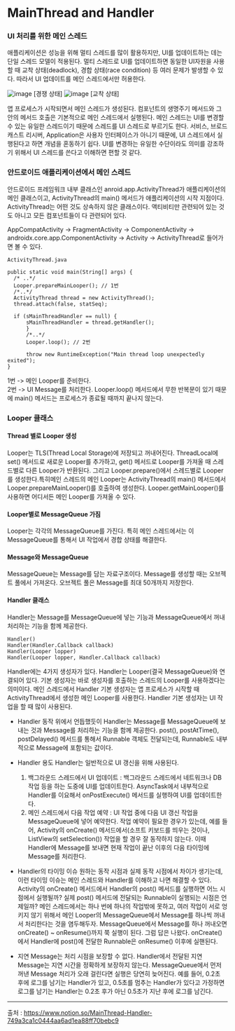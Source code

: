 # MainThread and Handler

### UI 처리를 위한 메인 스레드
애플리케이션은 성능을 위해 멀티 스레드를 많이 활용하지만, UI를 업데이트하는 데는 단일 스레드 모델이 적용된다. 멀티 스레드로 UI를 업데이트하면 동일한 UI자원을 사용할 때 교착 상태(deadlock),
경합 상태(race condition) 등 여러 문제가 발생할 수 있다. 따라서 UI 업데이트를 메인 스레드에서만 허용한다.

![image](https://user-images.githubusercontent.com/91411447/159605821-f173c9c4-3b2a-439a-97a9-e2a3e0a41bfd.png)
[경쟁 상태]
![image](https://user-images.githubusercontent.com/91411447/159605829-3ce9dd6a-26ea-448d-b856-3cd9405fa343.png)
[교착 상태]

앱 프로세스가 시작되면서 메인 스레드가 생성된다. 컴포넌트의 생명주기 메서드와 그 안의 메서드 호출은 기본적으로 메인 스레드에서 실행된다. 메인 스레드는 UI를 변경할 수 있는 유일한 스레드이기 때문에 스레드를 UI 스레드로 부르기도 한다. 서비스, 브로드캐스트 리시버, Application은 사용자 인터페이스가 아니기 때문에, UI 스레드에서 실행된다고 하면 개념을 혼동하기 쉽다. UI를 변경하는 유일한 수단이라도 의미를 강조하기 위해서 UI 스레드를 쓴다고 이해하면 편할 것 같다.

### 안드로이드 애플리케이션에서 메인 스레드
안드로이드 프레임워크 내부 클래스인 anroid.app.ActivityThread가 애플리케이션의 메인 클래스이고, ActivityThread의 main() 메서드가 애플리케이션의 시작 지점이다. ActivityThread는 어떤 것도 상속하지 않은 클래스이다. 액티비티만 관련되어 있는 것도 아니고 모든 컴포넌트들이 다 관련되어 있다.

AppCompatActivity -> FragmentActivity -> ComponentActivity -> androidx.core.app.ComponentActivity -> Activity -> ActivityThread로 들어가면 볼 수 있다.
```
ActivityThread.java

public static void main(String[] args) {
  /* ..*/
  Looper.prepareMainLooper(); // 1번
  /*..*/
  ActivityThread thread = new ActivityThread();
  thread.attach(false, statSeq);
  
  if (sMainThreadHandler == null) {
      sMainThreadHandler = thread.getHandler();
      }
      /*..*/
      Looper.loop(); // 2번
      
      throw new RuntimeException("Main thread loop unexpectedly exited");
}
```
1번 -> 메인 Looper를 준비한다. <br>
2번 -> UI Message를 처리한다. Looper.loop() 메서드에서 무한 반복문이 있기 때문에 main() 메서드는 프로세스가 종료될 때까지 끝나지 않는다.

### Looper 클래스
#### Thread 별로 Looper 생성
Looper는 TLS(Thread Local Storage)에 저장되고 꺼내어진다. ThreadLocal<Looper>에 set() 메서드로 새로운 Looper를 추가하고, get() 메서드로 Looper를 가져올 때 스레드별로 다른 Looper가 반환된다. 그리고 Looper.prepare()에서 스레드별로 Looper를 생성한다.특히메인 스레드의 메인 Looper는 ActivityThread의 main() 메서드에서 Looper.prepareMainLooper()를 호출하여 생성한다. Looper.getMainLooper()를 사용하면 어디서든 메인 Looper를 가져올 수 있다. 

#### Looper별로 MessageQueue 가짐
Looper는 각각의 MessageQueue를 가진다. 특히 메인 스레드에서는 이 MessageQueue를 통해서 UI 작업에서 경합 상태를 해결한다.

#### Message와 MessageQueue
MessageQueue는 Message를 담는 자료구조이다.
Message를 생성할 때는 오브젝트 풀에서 가져온다. 오브젝트 풀은 Message를 최대 50개까지 저장한다.

#### Handler 클래스
Handler는 Message를 MessageQueue에 넣는 기능과 MessageQueue에서 꺼내 처리하는 기능을 함께 제공한다.
```
Handler()
Handler(Handler.Callback callback)
Handler(Looper lopper)
Handler(Looper lopper, Handler.Callback callback)
```
Handler에는 4가지 생성자가 있다. Handler는 Looper(결국 MessageQueue)와 연결되어 있다. 기본 생성자는 바로 생성자를 호출하는 스레드의 Looper를 사용하겠다는 의미이다. 메인 스레드에서 Handler 기본 생성자는 앱 프로세스가 시작할 때 ActivityThread에서 생성한 메인 Looper를 사용한다. Handler 기본 생성자는 UI 작업을 할 때 많이 사용된다.
  
* Handler 동작
  위에서 언듭했듯이 Handler는 Message를 MessageQueue에 보내는 것과 Message를 처리하는 기능을 함께 제공한다. post(), postAtTime(), postDelayed() 메서드를 통해서 Runnable 객체도 전달되는데, Runnable도 내부적으로 Message에 포함되는 값이다.

* Handler 용도
  Handler는 일반적으로 UI 갱신을 위해 사용된다.
  1. 백그라운드 스레드에서 UI 업데이트 : 백그라운드 스레드에서 네트워크나 DB 작업 등을 하는 도중에 UI를 업데이트한다. AsyncTask에서 내부적으로 Handler를 이요해서 onPostExecute() 메서드를 실행하여 UI를 업데이트한다.
  2. 메인 스레드에서 다음 작업 예약 : UI 작업 중에 다음 UI 갱신 작업을 MessageQueue에 넣어 예약한다. 작업 예약이 필요한 경우가 있는데, 예를 들어, Activity의 onCreate() 메서드에서(소프트 키보드를 띄우는 것이나, ListView의 setSelection()) 작업을 할 경우 잘 동작하지 않는다. 이때 Handler에 Message를 보내면 현재 작업이 끝난 이후의 다음 타이밍에 Message를 처리한다.
  
* Handler의 타이밍 이슈
  원하는 동작 시점과 실제 동작 시점에서 차이가 생기는데, 이런 타이밍 이슈는 메인 스레드와 Handler를 이해하고 나면 해결할 수 있다. Activity의 onCreate() 메서드에서 Handler의 post() 메서드를 실행하면 어느 시점에서 실행될까? 실제 post() 메서드에 전달되는 Runnable이 실행되는 시점은 언제일까? 메인 스레드에서는 하나 번에 하나의 작업밖에 못하고, 여러 작업이 서로 엉키지 않기 위해서 메인 Looper의 MessageQueue에서 Message를 하나씩 꺼내서 처리한다는 것을 염두해두자.
  MessageQueue에서 Message를 하나 꺼내오면 onCreate() ~ onResume()까지 쭉 실행이 된다. 그럼 답은 나왔다. onCreate()에서 Handler에 post()에 전달한 Runnable은 onResume() 이후에 실핸된다.
  
* 지연 Message는 처리 시점을 보장할 수 없다.
  Handler에서 전달된 지연 Message는 지연 시간을 정확하게 보장하지 않는다. MessageQueue에서 먼저 꺼낸 Message 처리가 오래 걸린다면 실행은 당연히 늦어진다.
  예를 들어, 0.2초 후에 로그를 남기는 Handler가 있고, 0.5초를 멈추는 Handler가 있다고 가정하면 로그를 남기는 Handler는 0.2초 후가 아닌 0.5초가 지난 후에 로그를 남긴다.
***
출처 : https://www.notion.so/MainThread-Handler-749a3ca1c0444aa6ad1ea88ff70bebc9

